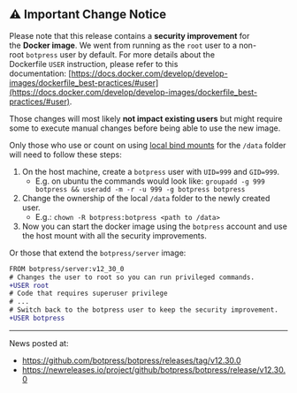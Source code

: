 
## ⚠ Important Change Notice

Please note that this release contains a **security improvement** for the **Docker image**. We went from running as the `root` user to a non-root `botpress` user by default. For more details about the Dockerfile `USER` instruction, please refer to this documentation: [https://docs.docker.com/develop/develop-images/dockerfile_best-practices/#user](https://docs.docker.com/develop/develop-images/dockerfile_best-practices/#user).

Those changes will most likely **not impact existing users** but might require some to execute manual changes before being able to use the new image.

Only those who use or count on using [local bind mounts](https://docs.docker.com/storage/bind-mounts/) for the `/data` folder will need to follow these steps:

1. On the host machine, create a `botpress` user with `UID=999` and `GID=999`.
    - E.g. on ubuntu the commands would look like: `groupadd -g 999 botpress && useradd -m -r -u 999 -g botpress botpress`
2. Change the ownership of the local `/data` folder to the newly created user.
    - E.g.: `chown -R botpress:botpress <path to /data>`
3. Now you can start the docker image using the `botpress` account and use the host mount with all the security improvements.

Or those that extend the `botpress/server` image:

```diff
FROM botpress/server:v12_30_0
# Changes the user to root so you can run privileged commands.
+USER root
# Code that requires superuser privilege
# ...
# Switch back to the botpress user to keep the security improvement.
+USER botpress
```

---

News posted at:
- https://github.com/botpress/botpress/releases/tag/v12.30.0
- https://newreleases.io/project/github/botpress/botpress/release/v12.30.0
